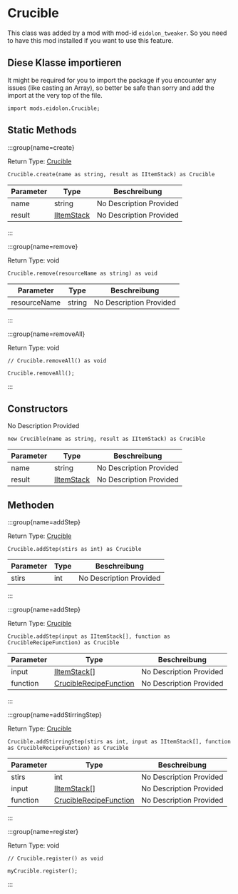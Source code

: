 # Crucible

This class was added by a mod with mod-id `eidolon_tweaker`. So you need to have this mod installed if you want to use this feature.

## Diese Klasse importieren

It might be required for you to import the package if you encounter any issues (like casting an Array), so better be safe than sorry and add the import at the very top of the file.
```zenscript
import mods.eidolon.Crucible;
```


## Static Methods

:::group{name=create}

Return Type: [Crucible](/mods/eidolontweaker/Crucible)

```zenscript
Crucible.create(name as string, result as IItemStack) as Crucible
```

| Parameter | Type                                        | Beschreibung            |
| --------- | ------------------------------------------- | ----------------------- |
| name      | string                                      | No Description Provided |
| result    | [IItemStack](/vanilla/api/items/IItemStack) | No Description Provided |


:::

:::group{name=remove}

Return Type: void

```zenscript
Crucible.remove(resourceName as string) as void
```

| Parameter    | Type   | Beschreibung            |
| ------------ | ------ | ----------------------- |
| resourceName | string | No Description Provided |


:::

:::group{name=removeAll}

Return Type: void

```zenscript
// Crucible.removeAll() as void

Crucible.removeAll();
```

:::

## Constructors

No Description Provided
```zenscript
new Crucible(name as string, result as IItemStack) as Crucible
```
| Parameter | Type                                        | Beschreibung            |
| --------- | ------------------------------------------- | ----------------------- |
| name      | string                                      | No Description Provided |
| result    | [IItemStack](/vanilla/api/items/IItemStack) | No Description Provided |



## Methoden

:::group{name=addStep}

Return Type: [Crucible](/mods/eidolontweaker/Crucible)

```zenscript
Crucible.addStep(stirs as int) as Crucible
```

| Parameter | Type | Beschreibung            |
| --------- | ---- | ----------------------- |
| stirs     | int  | No Description Provided |


:::

:::group{name=addStep}

Return Type: [Crucible](/mods/eidolontweaker/Crucible)

```zenscript
Crucible.addStep(input as IItemStack[], function as CrucibleRecipeFunction) as Crucible
```

| Parameter | Type                                                                      | Beschreibung            |
| --------- | ------------------------------------------------------------------------- | ----------------------- |
| input     | [IItemStack](/vanilla/api/items/IItemStack)[]                             | No Description Provided |
| function  | [CrucibleRecipeFunction](/mods/eidolontweaker/api/CrucibleRecipeFunction) | No Description Provided |


:::

:::group{name=addStirringStep}

Return Type: [Crucible](/mods/eidolontweaker/Crucible)

```zenscript
Crucible.addStirringStep(stirs as int, input as IItemStack[], function as CrucibleRecipeFunction) as Crucible
```

| Parameter | Type                                                                      | Beschreibung            |
| --------- | ------------------------------------------------------------------------- | ----------------------- |
| stirs     | int                                                                       | No Description Provided |
| input     | [IItemStack](/vanilla/api/items/IItemStack)[]                             | No Description Provided |
| function  | [CrucibleRecipeFunction](/mods/eidolontweaker/api/CrucibleRecipeFunction) | No Description Provided |


:::

:::group{name=register}

Return Type: void

```zenscript
// Crucible.register() as void

myCrucible.register();
```

:::


